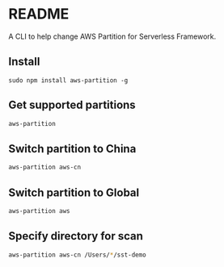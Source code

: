 # README

A CLI to help change AWS Partition for Serverless Framework.

## Install

```shell
sudo npm install aws-partition -g
```

## Get supported partitions
```bash
aws-partition
```

## Switch partition to China
```bash
aws-partition aws-cn
```

## Switch partition to Global
```bash
aws-partition aws
```

## Specify directory for scan
```bash
aws-partition aws-cn /Users/*/sst-demo
```
